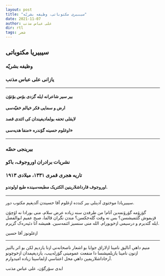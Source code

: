```yaml
---
layout: post
title: "سیبیری مکتوباتی، وظیفه بشریّه"
date: 2021-11-07
author: علی عباس مذنب
dir: rtl
tags: شعر
---
```



## سیبیریا مکتوباتی

### وظیفه بشریّه

### یازانی علی عباس مذنب

<hr/>

#### بیر سیر شاعرانه ایله گزدی بۆس بۆتۆن
#### ارض و سمایی فکر خیالم خفیّه‌سی
#### لایقلی تحفه بولمادیغیندان کی ائتدی قصد
#### اوغلوم حسینه گؤندره «منفا هدیه‌سی»

<hr/>

### بیرینجی حصّه
### نشریات برادران اوروجوف، باکو
### تاریه هجری قمری ۱۳۳۱، میلادی ۱۹۱۳

#### اوروجوف قارداشلارینین الکتریک مطبعه‌سینده طبع اولوندو.

<hr/>

سیبیریادا موختوی آدېنلی بیر کندده اۏغلوم آقا حسیندن آلدېغېم مکتوب دور.

گؤزۆمه گؤرۆنمه‌ین آتام! من طرفدن سنه زیاده عرض سلام، منی بورادا نه اۆچۆن قۏیموش گئتمیشسن؟ بس نه وقت گله‌جکسن؟ مندن نگران قالما، صبح عمیم ابوالفضل ایله گئدیرم و درسیمی اۏخویورام. الله منی سنسیز ائتمه‌سین. همیشه آتا دئیه‌ره‌ک گزیرم.

اۏغلونوز آقا حسین

<hr/>

منیم داهې آتالېق نامېنا اۏلاراق جوابا بو اشعار ناصحانه‌نی اۏنا یازدېم لکن بو اثر یالنېز اۏنون نامېنا یازېلمېشسا دا منفعت عمومینی گؤزله‌ییب، یازدېغېمدان اۏخوچونو آرخاداشلارېمېن داهې محل اعتناسې اۏلماسېنا زیاده امیدوارم.

ابدی سۆرگۆن، علی عباس مذنب


















